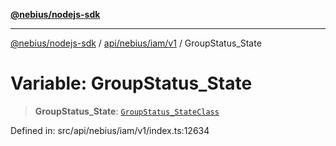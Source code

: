 [**@nebius/nodejs-sdk**](../../../../../README.md)

---

[@nebius/nodejs-sdk](../../../../../README.md) / [api/nebius/iam/v1](../README.md) / GroupStatus_State

# Variable: GroupStatus_State

> **GroupStatus_State**: [`GroupStatus_StateClass`](../type-aliases/GroupStatus_StateClass.md)

Defined in: src/api/nebius/iam/v1/index.ts:12634
